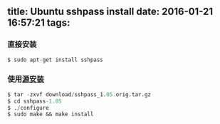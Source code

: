 title: Ubuntu sshpass install
date: 2016-01-21 16:57:21
tags:
---

### 直接安装
```sql
$ sudo apt-get install sshpass
```

### 使用[源安装](http://packages.ubuntu.com/precise/utils/sshpass)
```sql
$ tar -zxvf download/sshpass_1.05.orig.tar.gz
$ cd sshpass-1.05
$ ./configure
$ sudo make && make install
```
